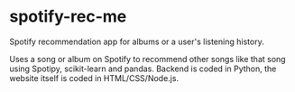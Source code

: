 # spotify-rec-me
Spotify recommendation app for albums or a user's listening history.

Uses a song or album on Spotify to recommend other songs like that song using Spotipy, scikit-learn and pandas. Backend is coded in Python, the website itself is coded in HTML/CSS/Node.js.
